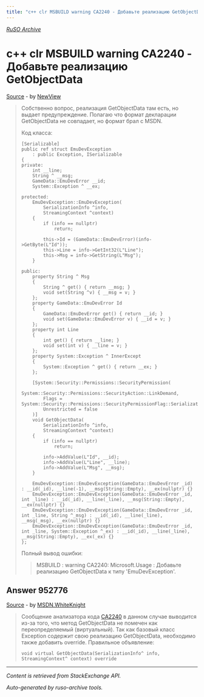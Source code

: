 ```yaml
---
title: "с++ clr MSBUILD warning CA2240 - Добавьте реализацию GetObjectData"
---
```

<p><i><a href="https://github.com/MSDN-WhiteKnight/ruso-archive/">RuSO Archive</a></i></p>
<h1>с++ clr MSBUILD warning CA2240 - Добавьте реализацию GetObjectData</h1>
<p><a href="https://ru.stackoverflow.com/questions/952304/%d1%81-clr-msbuild-warning-ca2240-%d0%94%d0%be%d0%b1%d0%b0%d0%b2%d1%8c%d1%82%d0%b5-%d1%80%d0%b5%d0%b0%d0%bb%d0%b8%d0%b7%d0%b0%d1%86%d0%b8%d1%8e-getobjectdata">Source</a> - by <a href="https://ru.stackoverflow.com/users/298154/newview">NewView</a></p>
<blockquote>
<p>Собственно вопрос, реализация GetObjectData там есть, но выдает предупреждение. Полагаю что формат декларации GetObjectData не совпадает, но формат брал с MSDN.</p>

<p>Код класса:</p>

<pre><code>[Serializable]
public ref struct EmuDevException
    : public Exception, ISerializable
{
private:
    int __line;
    String ^ __msg;
    GameData::EmuDevError __id;
    System::Exception ^ __ex;

protected:
    EmuDevException::EmuDevException(
        SerializationInfo ^info,
        StreamingContext ^context)
    {
        if (info == nullptr)
            return;

        this-&gt;Id = (GameData::EmuDevError)(info-&gt;GetByte(L"Id"));
        this-&gt;Line = info-&gt;GetInt32(L"Line");
        this-&gt;Msg = info-&gt;GetString(L"Msg");
    }

public:
    property String ^ Msg
    {
        String ^ get() { return __msg; }
        void set(String ^v) { __msg = v; }
    };
    property GameData::EmuDevError Id
    {
        GameData::EmuDevError get() { return __id; }
        void set(GameData::EmuDevError v) { __id = v; }
    };
    property int Line
    {
        int get() { return __line; }
        void set(int v) { __line = v; }
    };
    property System::Exception ^ InnerExcept
    {
        System::Exception ^ get() { return __ex; }
    };

    [System::Security::Permissions::SecurityPermission(
        System::Security::Permissions::SecurityAction::LinkDemand,
        Flags = System::Security::Permissions::SecurityPermissionFlag::SerializationFormatter,
        Unrestricted = false
    )]
    void GetObjectData(
        SerializationInfo ^info,
        StreamingContext ^context)
    {
        if (info == nullptr)
            return;

        info-&gt;AddValue(L"Id", __id);
        info-&gt;AddValue(L"Line", __line);
        info-&gt;AddValue(L"Msg", __msg);
    }

    EmuDevException::EmuDevException(GameData::EmuDevError _id) : __id(_id), __line(-1), __msg(String::Empty), __ex(nullptr) {}
    EmuDevException::EmuDevException(GameData::EmuDevError _id, int _line) : __id(_id), __line(_line), __msg(String::Empty), __ex(nullptr) {}
    EmuDevException::EmuDevException(GameData::EmuDevError _id, int _line, String ^_msg) : __id(_id), __line(_line), __msg(_msg), __ex(nullptr) {}
    EmuDevException::EmuDevException(GameData::EmuDevError _id, int _line, System::Exception ^_ex) : __id(_id), __line(_line), __msg(String::Empty), __ex(_ex) {}
};
</code></pre>

<p>Полный вывод ошибки:</p>

<blockquote>
  <p>MSBUILD : warning CA2240: Microsoft.Usage : Добавьте реализацию
  GetObjectData к типу 'EmuDevException'.</p>
</blockquote>

</blockquote>
<h2>Answer 952776</h2>
<p><a href="https://ru.stackoverflow.com/a/952776/">Source</a> - by <a href="https://ru.stackoverflow.com/users/240512/msdn-whiteknight">MSDN.WhiteKnight</a></p>
<blockquote>
<p>Сообщение анализатора кода <a href="https://docs.microsoft.com/en-us/visualstudio/code-quality/ca2240-implement-iserializable-correctly?view=vs-2017" rel="nofollow noreferrer">CA2240</a> в данном случае выводится из-за того, что метод GetObjectData не помечен как переопределяемый (виртуальный). Так как базовый класс Exception содержит свою реализацию GetObjectData, необходимо также добавить override. Правильное объявление: </p>

<pre><code>void virtual GetObjectData(SerializationInfo^ info, StreamingContext^ context) override
</code></pre>

</blockquote>
<hr/>
<p><i>Content is retrieved from StackExchange API. </i></p>
<p><i>Auto-generated by ruso-archive tools. </i></p>
